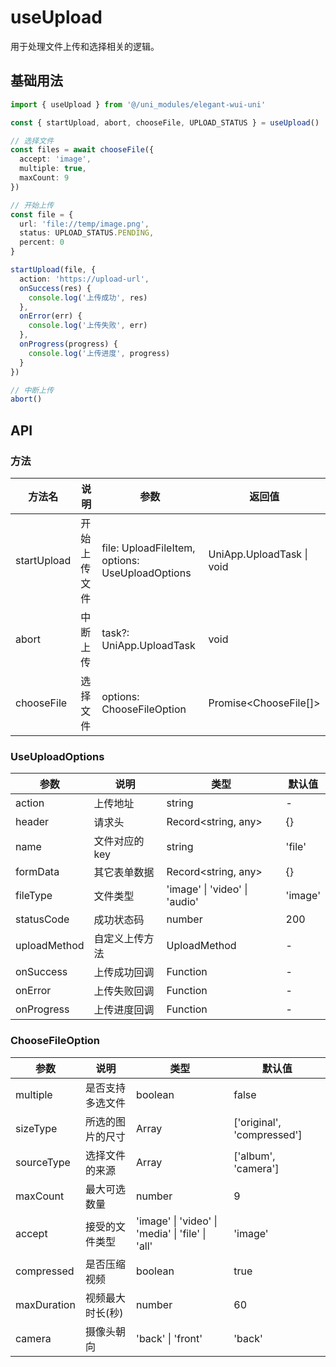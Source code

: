 # useUpload

用于处理文件上传和选择相关的逻辑。

## 基础用法

```ts
import { useUpload } from '@/uni_modules/elegant-wui-uni'

const { startUpload, abort, chooseFile, UPLOAD_STATUS } = useUpload()

// 选择文件
const files = await chooseFile({
  accept: 'image',
  multiple: true,
  maxCount: 9
})

// 开始上传
const file = {
  url: 'file://temp/image.png',
  status: UPLOAD_STATUS.PENDING,
  percent: 0
}

startUpload(file, {
  action: 'https://upload-url',
  onSuccess(res) {
    console.log('上传成功', res)
  },
  onError(err) {
    console.log('上传失败', err)
  },
  onProgress(progress) {
    console.log('上传进度', progress)
  }
})

// 中断上传
abort()
```

## API

### 方法

| 方法名      | 说明         | 参数                                            | 返回值                    |
| ----------- | ------------ | ----------------------------------------------- | ------------------------- |
| startUpload | 开始上传文件 | file: UploadFileItem, options: UseUploadOptions | UniApp.UploadTask \| void |
| abort       | 中断上传     | task?: UniApp.UploadTask                        | void                      |
| chooseFile  | 选择文件     | options: ChooseFileOption                       | Promise<ChooseFile[]>     |

### UseUploadOptions

| 参数         | 说明           | 类型                          | 默认值  |
| ------------ | -------------- | ----------------------------- | ------- |
| action       | 上传地址       | string                        | -       |
| header       | 请求头         | Record<string, any>           | {}      |
| name         | 文件对应的 key | string                        | 'file'  |
| formData     | 其它表单数据   | Record<string, any>           | {}      |
| fileType     | 文件类型       | 'image' \| 'video' \| 'audio' | 'image' |
| statusCode   | 成功状态码     | number                        | 200     |
| uploadMethod | 自定义上传方法 | UploadMethod                  | -       |
| onSuccess    | 上传成功回调   | Function                      | -       |
| onError      | 上传失败回调   | Function                      | -       |
| onProgress   | 上传进度回调   | Function                      | -       |

### ChooseFileOption

| 参数        | 说明             | 类型                                             | 默认值                     |
| ----------- | ---------------- | ------------------------------------------------ | -------------------------- |
| multiple    | 是否支持多选文件 | boolean                                          | false                      |
| sizeType    | 所选的图片的尺寸 | Array                                            | ['original', 'compressed'] |
| sourceType  | 选择文件的来源   | Array                                            | ['album', 'camera']        |
| maxCount    | 最大可选数量     | number                                           | 9                          |
| accept      | 接受的文件类型   | 'image' \| 'video' \| 'media' \| 'file' \| 'all' | 'image'                    |
| compressed  | 是否压缩视频     | boolean                                          | true                       |
| maxDuration | 视频最大时长(秒) | number                                           | 60                         |
| camera      | 摄像头朝向       | 'back' \| 'front'                                | 'back'                     |

